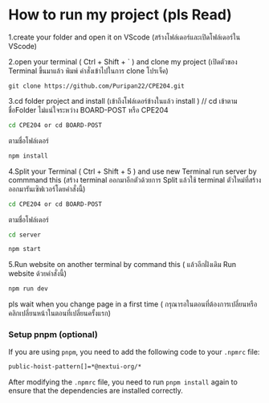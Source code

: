 # How to run my project (pls Read)
1.create your folder and open it on VScode (สร้างโฟล์เดอร์และเปิดโฟล์เดอร์ใน VScode)

2.open your terminal ( Ctrl + Shift + ` ) and clone my project (เปิดตัวของ Terminal ขึ้นมาแล้ว พิมพ์ คำสั่งเข้าไปในการ clone โปรเจ็ค)
```bast
git clone https://github.com/Puripan22/CPE204.git
```
3.cd folder project and install (เข้าถึงโฟล์เดอร์ข้างในแล้ว install ) // cd เข้าตามชื่อFolder ไม่แน่ใจระหว่าง BOARD-POST หรือ CPE204 
```bash
cd CPE204 or cd BOARD-POST
```
ตามชื่อโฟล์เดอร์
```bash
npm install
```
4.Split your Terminal ( Ctrl + Shift + 5 ) and use new Terminal run server by commmand this (สร้าง terminal ออกมาอีกตัวด้วยการ Split แล้วใช้ terminal ตัวใหม่ที่สร้างออกมารันเซิฟเวอร์โดยคำสั่งนี้)
```bash
cd CPE204 or cd BOARD-POST
```
ตามชื่อโฟล์เดอร์
```bash
cd server
```
```bash
npm start
```
5.Run website on another terminal by command this ( แล้วอีกฝั่งเดิม Run website ด้วยคำสั่งนี้)
```bash
npm run dev
```

pls wait when you change page in a first time ( กรุณารอในตอนที่ต้องการเปลี่ยนหรือคลิกเปลี่ยนหน้าในตอนที่เปลี่ยนครั้งแรก)

### Setup pnpm (optional)

If you are using `pnpm`, you need to add the following code to your `.npmrc` file:

```bash
public-hoist-pattern[]=*@nextui-org/*
```

After modifying the `.npmrc` file, you need to run `pnpm install` again to ensure that the dependencies are installed correctly.
